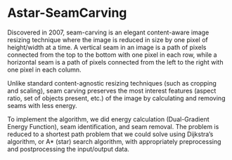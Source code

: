 # Astar-SeamCarving

Discovered in 2007, seam-carving is an elegant content-aware image resizing technique where the image is reduced in size by one pixel of height/width at a time. A vertical seam in an image is a path of pixels connected from the top to the bottom with one pixel in each row, while a horizontal seam is a path of pixels connected from the left to the right with one pixel in each column.

Unlike standard content-agnostic resizing techniques (such as cropping and scaling), seam carving preserves the most interest features (aspect ratio, set of objects present, etc.) of the image by calculating and removing seams with less energy.

To implement the algorithm, we did energy calculation (Dual-Gradient Energy Function), seam identification, and seam removal. The problem is reduced to a shortest path problem that we could solve using Dijkstra’s algorithm, or A* (star) search algorithm, with appropriately preprocessing and postprocessing the input/output data.
